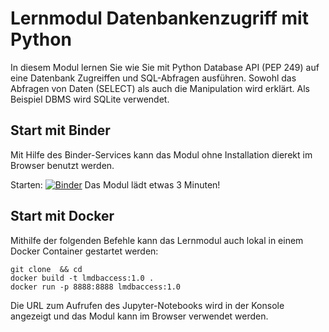# Lernmodul Datenbankenzugriff mit Python

In diesem Modul lernen Sie wie Sie mit Python Database API (PEP 249) auf eine Datenbank Zugreiffen und SQL-Abfragen ausführen. Sowohl das Abfragen von Daten (SELECT) als auch die Manipulation wird erklärt. Als Beispiel DBMS wird SQLite verwendet.

## Start mit Binder 

Mit Hilfe des Binder-Services kann das Modul ohne Installation dierekt im Browser benutzt werden.

Starten: [![Binder](https://mybinder.org/badge_logo.svg)](https://mybinder.org/v2/git/https%3A%2F%2Fprojectbase.medien.hs-duesseldorf.de%2Feild.nrw-module%2Flernmodul-datenbanken/master?filepath=Datenbankzugriff.ipynb) Das Modul lädt etwas 3 Minuten!

## Start mit Docker

Mithilfe der folgenden Befehle kann das Lernmodul auch lokal in einem Docker Container gestartet werden:

```
git clone  && cd 
docker build -t lmdbaccess:1.0 .
docker run -p 8888:8888 lmdbaccess:1.0
```
Die URL zum Aufrufen des Jupyter-Notebooks wird in der Konsole angezeigt und das Modul kann im Browser verwendet werden.




